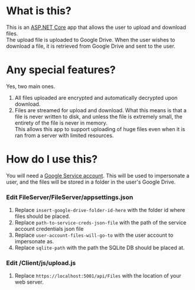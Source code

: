 # What is this?
This is an [ASP.NET Core](https://github.com/dotnet/aspnetcore) app that allows the user to upload and download files.  
The upload file is uploaded to Google Drive. When the user wishes to download a file, it is retrieved from Google Drive and sent to the user.

# Any special features?
Yes, two main ones.  
1. All files uploaded are encrypted and automatically decrypted upon download.
2. Files are streamed for upload and download. What this means is that a file is never written to disk, and unless the file is extremely small, the entirety of the file is never in memory.  
This allows this app to support uploading of huge files even when it is ran from a server with limited resources.

# How do I use this?
You will need a [Google Service account](https://cloud.google.com/iam/docs/creating-managing-service-accounts#iam-service-accounts-create-console). This will be used to impersonate a user, and the files will be stored in a folder in the user's Google Drive.

### Edit FileServer/FileServer/appsettings.json  
1. Replace `insert-google-drive-folder-id-here` with the folder id where files should be placed.
2. Replace `path-to-service-creds-json-file` with the path of the service account credentials json file
3. Replace `user-account-files-will-go-to` with the user account to impersonate as.
4. Replace `sqlite-path` with the path the SQLite DB should be placed at.

### Edit /Client/js/upload.js
1. Replace `https://localhost:5001/api/Files` with the location of your web server.
   
